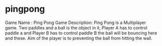 # pingpong
Game Name : Ping Pong  Game Description: Ping Pong is a Multiplayer game. Two paddles and a ball is the object in it, Player A has to control paddle a and Player B has to control paddle B the ball will be bouncing here and these. Aim of the player is to preventing the ball from hitting the wall.  

